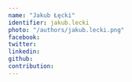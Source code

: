 ```yaml
---
name: "Jakub Łęcki"
identifier: jakub.lecki
photo: "/authors/jakub.lecki.png"
facebook:
twitter:
linkedin:
github: 
contribution:
---
```


